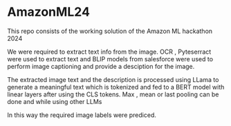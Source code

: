 # AmazonML24

This repo consists of the working solution of the Amazon ML hackathon 2024

We were required to extract text info from the image. 
OCR , Pyteserract were used to extract text and BLIP models from salesforce were used to perform image captioning and 
provide a desciption for the image.

The extracted image text and the description is processed using LLama to generate a meaningful text which is tokenized and fed to a 
BERT model with linear layers after using the CLS tokens. 
Max , mean or last pooling can be done and while using other LLMs

In this way the required image labels were prediced.
